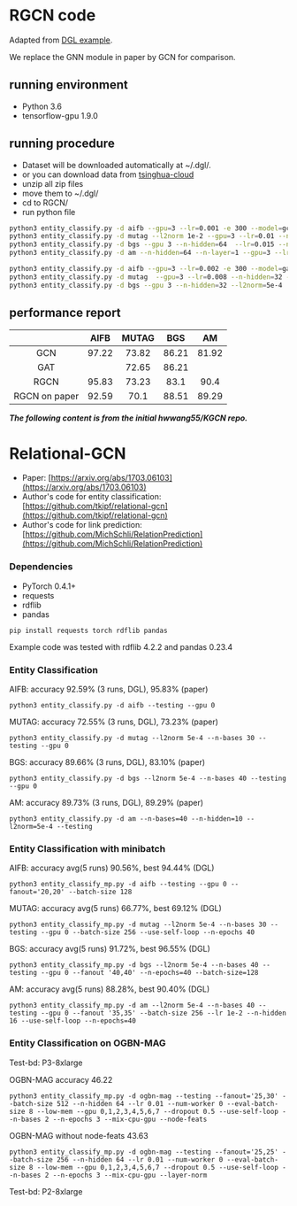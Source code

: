 # RGCN code

Adapted from [DGL example](https://github.com/dmlc/dgl/tree/master/examples/pytorch/rgcn).

We replace the GNN module in paper by GCN for comparison.

## running environment

* Python 3.6
* tensorflow-gpu 1.9.0

## running procedure

* Dataset will be downloaded automatically at ~/.dgl/.
* or you can download data from [tsinghua-cloud](https://cloud.tsinghua.edu.cn/d/8b9644cfa8344f26878c/)
* unzip all zip files
* move them to ~/.dgl/
* cd to RGCN/
* run python file

```bash
python3 entity_classify.py -d aifb --gpu=3 --lr=0.001 -e 300 --model=gcn --testing
python3 entity_classify.py -d mutag --l2norm 1e-2 --gpu=3 --lr=0.01 --n-hidden=32 --model=gcn --testing
python3 entity_classify.py -d bgs --gpu 3 --n-hidden=64  --lr=0.015 --n-layer=1 --model=gcn --testing 
python3 entity_classify.py -d am --n-hidden=64 --n-layer=1 --gpu=3 --lr=0.005 -e 100  --model=gcn --testing

python3 entity_classify.py -d aifb --gpu=3 --lr=0.002 -e 300 --model=gat --testing
python3 entity_classify.py -d mutag  --gpu=3 --lr=0.008 --n-hidden=32 --dropout=0.5 --l2norm=5e-3 -e 100 --model=gat --testing
python3 entity_classify.py -d bgs --gpu 3 --n-hidden=32 --l2norm=5e-4  --lr=0.03 --n-layer=1 --model=gat -e 300 --testing
```
## performance report

|               | AIFB  | MUTAG |  BGS  |  AM   |
| :-----------: | :---: | :---: | :---: | :---: |
|      GCN      | 97.22 | 73.82 | 86.21 | 81.92 |
|      GAT      |       | 72.65 | 86.21 |       |
|     RGCN      | 95.83 | 73.23 | 83.1  | 90.4  |
| RGCN on paper | 92.59 | 70.1  | 88.51 | 89.29 |


***The following content is from the initial hwwang55/KGCN repo.***
# Relational-GCN

* Paper: [https://arxiv.org/abs/1703.06103](https://arxiv.org/abs/1703.06103)
* Author's code for entity classification: [https://github.com/tkipf/relational-gcn](https://github.com/tkipf/relational-gcn)
* Author's code for link prediction: [https://github.com/MichSchli/RelationPrediction](https://github.com/MichSchli/RelationPrediction)

### Dependencies
* PyTorch 0.4.1+
* requests
* rdflib
* pandas

```
pip install requests torch rdflib pandas
```

Example code was tested with rdflib 4.2.2 and pandas 0.23.4

### Entity Classification
AIFB: accuracy 92.59% (3 runs, DGL), 95.83% (paper)
```
python3 entity_classify.py -d aifb --testing --gpu 0
```

MUTAG: accuracy 72.55% (3 runs, DGL), 73.23% (paper)
```
python3 entity_classify.py -d mutag --l2norm 5e-4 --n-bases 30 --testing --gpu 0
```

BGS: accuracy 89.66% (3 runs, DGL), 83.10% (paper)
```
python3 entity_classify.py -d bgs --l2norm 5e-4 --n-bases 40 --testing --gpu 0
```

AM: accuracy 89.73% (3 runs, DGL), 89.29% (paper)
```
python3 entity_classify.py -d am --n-bases=40 --n-hidden=10 --l2norm=5e-4 --testing
```

### Entity Classification with minibatch
AIFB: accuracy avg(5 runs) 90.56%, best 94.44% (DGL)
```
python3 entity_classify_mp.py -d aifb --testing --gpu 0 --fanout='20,20' --batch-size 128
```

MUTAG: accuracy avg(5 runs) 66.77%, best 69.12% (DGL)
```
python3 entity_classify_mp.py -d mutag --l2norm 5e-4 --n-bases 30 --testing --gpu 0 --batch-size 256 --use-self-loop --n-epochs 40
```

BGS: accuracy avg(5 runs) 91.72%, best 96.55% (DGL)
```
python3 entity_classify_mp.py -d bgs --l2norm 5e-4 --n-bases 40 --testing --gpu 0 --fanout '40,40' --n-epochs=40 --batch-size=128
```

AM: accuracy avg(5 runs) 88.28%, best 90.40% (DGL)
```
python3 entity_classify_mp.py -d am --l2norm 5e-4 --n-bases 40 --testing --gpu 0 --fanout '35,35' --batch-size 256 --lr 1e-2 --n-hidden 16 --use-self-loop --n-epochs=40
```

### Entity Classification on OGBN-MAG
Test-bd: P3-8xlarge

OGBN-MAG accuracy 46.22
```
python3 entity_classify_mp.py -d ogbn-mag --testing --fanout='25,30' --batch-size 512 --n-hidden 64 --lr 0.01 --num-worker 0 --eval-batch-size 8 --low-mem --gpu 0,1,2,3,4,5,6,7 --dropout 0.5 --use-self-loop --n-bases 2 --n-epochs 3 --mix-cpu-gpu --node-feats
```

OGBN-MAG without node-feats 43.63
```
python3 entity_classify_mp.py -d ogbn-mag --testing --fanout='25,25' --batch-size 256 --n-hidden 64 --lr 0.01 --num-worker 0 --eval-batch-size 8 --low-mem --gpu 0,1,2,3,4,5,6,7 --dropout 0.5 --use-self-loop --n-bases 2 --n-epochs 3 --mix-cpu-gpu --layer-norm
```

Test-bd: P2-8xlarge